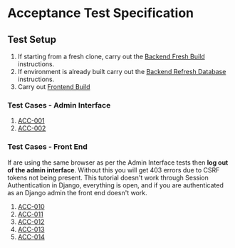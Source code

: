 
# Acceptance Test Specification

## Test Setup

1. If starting from a fresh clone, carry out the [Backend Fresh
   Build](../build/backend.md) instructions.
1. If environment is already built carry out the [Backend Refresh
   Database](../build/backend.md) instructions.
1. Carry out [Frontend Build](../build/frontend.md)

### Test Cases - Admin Interface

1. [ACC-001](./ACC-001.md)
1. [ACC-002](./ACC-002.md)

### Test Cases - Front End

If are using the same browser as per the Admin Interface tests then **log out of
the admin interface**. Without this you will get 403 errors due to CSRF tokens
not being present. This tutorial doesn't work through Session Authentication in
Django, everything is open, and if you are authenticated as an Django admin the
front end doesn't work.

1. [ACC-010](./ACC-010.md)
1. [ACC-011](./ACC-011.md)
1. [ACC-012](./ACC-012.md)
1. [ACC-013](./ACC-013.md)
1. [ACC-014](./ACC-014.md)



